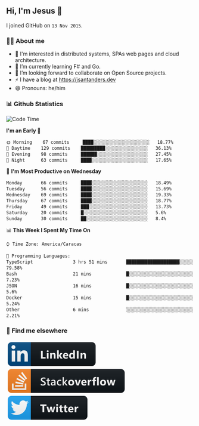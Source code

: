 ## Hi, I'm Jesus 👋

I joined GitHub on `13 Nov 2015`.

<!-- Talking about you -->

### 👨‍💻 About me

- 👦 I'm interested in distributed systems, SPAs web pages and cloud architecture.
- 🌱 I’m currently learning F# and Go.
- 👯 I’m looking forward to collaborate on Open Source projects.
- ⚡️ I have a blog at <https://jsantanders.dev>
- 😄 Pronouns: he/him

### 📊 Github Statistics

<!--START_SECTION:waka-->
![Code Time](http://img.shields.io/badge/Code%20Time-0%20secs-blue)

**I'm an Early 🐤** 

```text
🌞 Morning    67 commits     ████░░░░░░░░░░░░░░░░░░░░░   18.77% 
🌆 Daytime    129 commits    █████████░░░░░░░░░░░░░░░░   36.13% 
🌃 Evening    98 commits     ██████░░░░░░░░░░░░░░░░░░░   27.45% 
🌙 Night      63 commits     ████░░░░░░░░░░░░░░░░░░░░░   17.65%

```
📅 **I'm Most Productive on Wednesday** 

```text
Monday       66 commits     ████░░░░░░░░░░░░░░░░░░░░░   18.49% 
Tuesday      56 commits     ████░░░░░░░░░░░░░░░░░░░░░   15.69% 
Wednesday    69 commits     ████░░░░░░░░░░░░░░░░░░░░░   19.33% 
Thursday     67 commits     ████░░░░░░░░░░░░░░░░░░░░░   18.77% 
Friday       49 commits     ███░░░░░░░░░░░░░░░░░░░░░░   13.73% 
Saturday     20 commits     █░░░░░░░░░░░░░░░░░░░░░░░░   5.6% 
Sunday       30 commits     ██░░░░░░░░░░░░░░░░░░░░░░░   8.4%

```


📊 **This Week I Spent My Time On** 

```text
⌚︎ Time Zone: America/Caracas

💬 Programming Languages: 
TypeScript               3 hrs 51 mins       ████████████████████░░░░░   79.58% 
Bash                     21 mins             █░░░░░░░░░░░░░░░░░░░░░░░░   7.23% 
JSON                     16 mins             █░░░░░░░░░░░░░░░░░░░░░░░░   5.6% 
Docker                   15 mins             █░░░░░░░░░░░░░░░░░░░░░░░░   5.24% 
Other                    6 mins              ░░░░░░░░░░░░░░░░░░░░░░░░░   2.21%

```


<!--END_SECTION:waka-->

### 📢 Find me elsewhere

<p>
  <a target="_blank" href="https://linkedin.com/in/jsantanders">
    <img src="https://github.com/jsantanders/jsantanders/blob/master/img/linkedin.svg" alt="LinkedIn" style="vertical-align:top; margin:4px">
  </a>
  
  <a target="_blank" href="https://stackoverflow.com/users/7318331/jesus-santander">
    <img src="https://github.com/jsantanders/jsantanders/blob/master/img/stackoverflow.svg" alt="StackOverflow" style="vertical-align:top; margin:4px">
  </a>
  
  <a target="_blank" href="http://twitter.com/jsantanders">
    <img src="https://github.com/jsantanders/jsantanders/blob/master/img/twitter.svg" alt="Twitter" style="vertical-align:top; margin:4px">
  </a>
</p>
